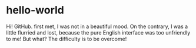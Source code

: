 # hello-world
Hi! GitHub. first met, I was not in a beautiful mood. On the contrary, I was a little flurried and lost, because the pure English interface was too unfriendly to me! But what? The difficulty is to be overcome!
